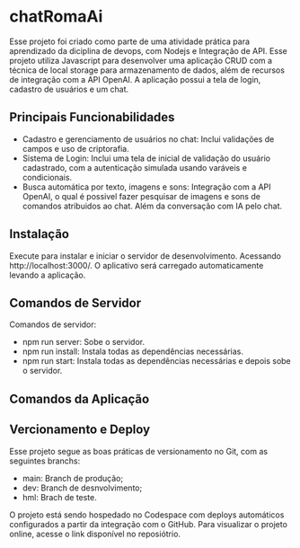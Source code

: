 # chatRomaAi
Esse projeto foi criado como parte de uma atividade prática para aprendizado da diciplina de devops, com Nodejs e Integração de API. 
Esse projeto utiliza Javascript para desenvolver uma aplicação CRUD com a técnica de local storage para armazenamento de dados, além de recursos de integração com a API OpenAI.
A aplicação possui a tela de login, cadastro de usuários e um chat.

## Principais Funcionabilidades
* Cadastro e gerenciamento de usuários no chat: Inclui validações de campos e uso de criptorafia.
* Sistema de Login: Inclui uma tela de inicial de validação do usuário cadastrado, com a autenticação simulada usando varáveis e condicionais.
* Busca automática por texto, imagens e sons: Integração com a API OpenAI, o qual é possivel fazer pesquisar de imagens e sons de comandos atribuidos ao chat. Além da conversação com IA pelo chat.

## Instalação
Execute  para instalar e iniciar o servidor de desenvolvimento. Acessando http://localhost:3000/.
O aplicativo será carregado automaticamente levando a aplicação.

## Comandos de Servidor
Comandos de servidor:
* npm run server: Sobe o servidor.
* npm run install: Instala todas as dependências necessárias.
* npm run start: Instala todas as dependências necessárias e depois sobe o servidor.

## Comandos da Aplicação

## Vercionamento e Deploy
Esse projeto segue as boas práticas de versionamento no Git, com as seguintes branchs: 
* main: Branch de produção;
* dev: Branch de desnvolvimento;
* hml: Brach de teste.

O projeto está sendo hospedado no Codespace com deploys automáticos configurados a partir da integração com o GitHub.
Para visualizar o projeto online, acesse o link disponível no reposiótrio.

